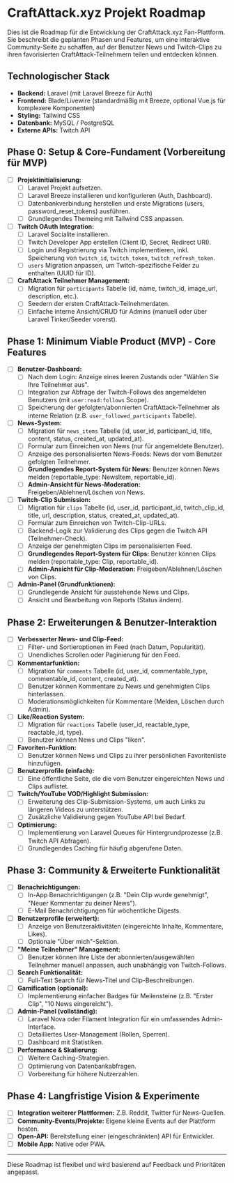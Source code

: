 # CraftAttack.xyz Projekt Roadmap

Dies ist die Roadmap für die Entwicklung der CraftAttack.xyz Fan-Plattform.
Sie beschreibt die geplanten Phasen und Features, um eine interaktive Community-Seite zu schaffen,
auf der Benutzer News und Twitch-Clips zu ihren favorisierten CraftAttack-Teilnehmern teilen und entdecken können.

## Technologischer Stack

*   **Backend:** Laravel (mit Laravel Breeze für Auth)
*   **Frontend:** Blade/Livewire (standardmäßig mit Breeze, optional Vue.js für komplexere Komponenten)
*   **Styling:** Tailwind CSS
*   **Datenbank:** MySQL / PostgreSQL
*   **Externe APIs:** Twitch API

## Phase 0: Setup & Core-Fundament (Vorbereitung für MVP)

*   [ ] **Projektinitialisierung:**
    *   [ ] Laravel Projekt aufsetzen.
    *   [ ] Laravel Breeze installieren und konfigurieren (Auth, Dashboard).
    *   [ ] Datenbankverbindung herstellen und erste Migrations (users, password_reset_tokens) ausführen.
    *   [ ] Grundlegendes Themeing mit Tailwind CSS anpassen.
*   [ ] **Twitch OAuth Integration:**
    *   [ ] Laravel Socialite installieren.
    *   [ ] Twitch Developer App erstellen (Client ID, Secret, Redirect URI).
    *   [ ] Login und Registrierung via Twitch implementieren, inkl. Speicherung von `twitch_id`, `twitch_token`, `twitch_refresh_token`.
    *   [ ] `users` Migration anpassen, um Twitch-spezifische Felder zu enthalten (UUID für ID).
*   [ ] **CraftAttack Teilnehmer Management:**
    *   [ ] Migration für `participants` Tabelle (id, name, twitch_id, image_url, description, etc.).
    *   [ ] Seedern der ersten CraftAttack-Teilnehmerdaten.
    *   [ ] Einfache interne Ansicht/CRUD für Admins (manuell oder über Laravel Tinker/Seeder vorerst).

## Phase 1: Minimum Viable Product (MVP) - Core Features

*   [ ] **Benutzer-Dashboard:**
    *   [ ] Nach dem Login: Anzeige eines leeren Zustands oder "Wählen Sie Ihre Teilnehmer aus".
    *   [ ] Integration zur Abfrage der Twitch-Follows des angemeldeten Benutzers (mit `user:read:follows` Scope).
    *   [ ] Speicherung der gefolgten/abonnierten CraftAttack-Teilnehmer als interne Relation (z.B. `user_followed_participants` Tabelle).
*   [ ] **News-System:**
    *   [ ] Migration für `news_items` Tabelle (id, user_id, participant_id, title, content, status, created_at, updated_at).
    *   [ ] Formular zum Einreichen von News (nur für angemeldete Benutzer).
    *   [ ] Anzeige des personalisierten News-Feeds: News der vom Benutzer gefolgten Teilnehmer.
    *   [ ] **Grundlegendes Report-System für News:** Benutzer können News melden (reportable_type: NewsItem, reportable_id).
    *   [ ] **Admin-Ansicht für News-Moderation:** Freigeben/Ablehnen/Löschen von News.
*   [ ] **Twitch-Clip Submission:**
    *   [ ] Migration für `clips` Tabelle (id, user_id, participant_id, twitch_clip_id, title, url, description, status, created_at, updated_at).
    *   [ ] Formular zum Einreichen von Twitch-Clip-URLs.
    *   [ ] Backend-Logik zur Validierung des Clips gegen die Twitch API (Teilnehmer-Check).
    *   [ ] Anzeige der genehmigten Clips im personalisierten Feed.
    *   [ ] **Grundlegendes Report-System für Clips:** Benutzer können Clips melden (reportable_type: Clip, reportable_id).
    *   [ ] **Admin-Ansicht für Clip-Moderation:** Freigeben/Ablehnen/Löschen von Clips.
*   [ ] **Admin-Panel (Grundfunktionen):**
    *   [ ] Grundlegende Ansicht für ausstehende News und Clips.
    *   [ ] Ansicht und Bearbeitung von Reports (Status ändern).

## Phase 2: Erweiterungen & Benutzer-Interaktion

*   [ ] **Verbesserter News- und Clip-Feed:**
    *   [ ] Filter- und Sortieroptionen im Feed (nach Datum, Popularität).
    *   [ ] Unendliches Scrollen oder Paginierung für den Feed.
*   [ ] **Kommentarfunktion:**
    *   [ ] Migration für `comments` Tabelle (id, user_id, commentable_type, commentable_id, content, created_at).
    *   [ ] Benutzer können Kommentare zu News und genehmigten Clips hinterlassen.
    *   [ ] Moderationsmöglichkeiten für Kommentare (Melden, Löschen durch Admin).
*   [ ] **Like/Reaction System:**
    *   [ ] Migration für `reactions` Tabelle (user_id, reactable_type, reactable_id, type).
    *   [ ] Benutzer können News und Clips "liken".
*   [ ] **Favoriten-Funktion:**
    *   [ ] Benutzer können News und Clips zu ihrer persönlichen Favoritenliste hinzufügen.
*   [ ] **Benutzerprofile (einfach):**
    *   [ ] Eine öffentliche Seite, die die vom Benutzer eingereichten News und Clips auflistet.
*   [ ] **Twitch/YouTube VOD/Highlight Submission:**
    *   [ ] Erweiterung des Clip-Submission-Systems, um auch Links zu längeren Videos zu unterstützen.
    *   [ ] Zusätzliche Validierung gegen YouTube API bei Bedarf.
*   [ ] **Optimierung:**
    *   [ ] Implementierung von Laravel Queues für Hintergrundprozesse (z.B. Twitch API Abfragen).
    *   [ ] Grundlegendes Caching für häufig abgerufene Daten.

## Phase 3: Community & Erweiterte Funktionalität

*   [ ] **Benachrichtigungen:**
    *   [ ] In-App Benachrichtigungen (z.B. "Dein Clip wurde genehmigt", "Neuer Kommentar zu deiner News").
    *   [ ] E-Mail Benachrichtigungen für wöchentliche Digests.
*   [ ] **Benutzerprofile (erweitert):**
    *   [ ] Anzeige von Benutzeraktivitäten (eingereichte Inhalte, Kommentare, Likes).
    *   [ ] Optionale "Über mich"-Sektion.
*   [ ] **"Meine Teilnehmer" Management:**
    *   [ ] Benutzer können ihre Liste der abonnierten/ausgewählten Teilnehmer manuell anpassen, auch unabhängig von Twitch-Follows.
*   [ ] **Search Funktionalität:**
    *   [ ] Full-Text Search für News-Titel und Clip-Beschreibungen.
*   [ ] **Gamification (optional):**
    *   [ ] Implementierung einfacher Badges für Meilensteine (z.B. "Erster Clip", "10 News eingereicht").
*   [ ] **Admin-Panel (vollständig):**
    *   [ ] Laravel Nova oder Filament Integration für ein umfassendes Admin-Interface.
    *   [ ] Detailliertes User-Management (Rollen, Sperren).
    *   [ ] Dashboard mit Statistiken.
*   [ ] **Performance & Skalierung:**
    *   [ ] Weitere Caching-Strategien.
    *   [ ] Optimierung von Datenbankabfragen.
    *   [ ] Vorbereitung für höhere Nutzerzahlen.

## Phase 4: Langfristige Vision & Experimente

*   [ ] **Integration weiterer Plattformen:** Z.B. Reddit, Twitter für News-Quellen.
*   [ ] **Community-Events/Projekte:** Eigene kleine Events auf der Plattform hosten.
*   [ ] **Open-API:** Bereitstellung einer (eingeschränkten) API für Entwickler.
*   [ ] **Mobile App:** Native oder PWA.

---

Diese Roadmap ist flexibel und wird basierend auf Feedback und Prioritäten angepasst.
